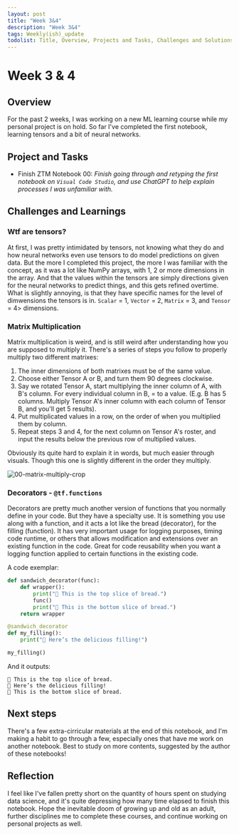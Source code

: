 ```yaml
---
layout: post
title: "Week 3&4"
description: "Week 3&4"
tags: Weekly(ish)_update
todolist: Title, Overview, Projects and Tasks, Challenges and Solutions, Learnings and Insights, Next Steps, Reflections
---
```


# Week 3 & 4

## Overview
For the past 2 weeks, I was working on a new ML learning course while my personal project is on hold. So far I've completed the first notebook, learning tensors and a bit of neural networks.

## Project and Tasks
* Finish ZTM Notebook 00: *Finish going through and retyping the first notebook on `Visual Code Studio`, and use ChatGPT to help explain processes I was unfamiliar with.*

## Challenges and Learnings

### Wtf are tensors?
At first, I was pretty intimidated by tensors, not knowing what they do and how neural networks even use tensors to do model predictions on given data. But the more I completed this project, the more I was familiar with the concept, as it was a lot like NumPy arrays, 
with 1, 2 or more dimensions in the array. And that the values within the tensors are simply directions given for the neural networks to predict things, and this gets refined overtime. What is slightly annoying, is that they have specific names for the level of dimwensions
the tensors is in. `Scalar` = 1, `Vector` = 2, `Matrix` = 3, and `Tensor` = 4> dimensions.

### Matrix Multiplication
Matrix multiplication is weird, and is still weird after understanding how you are supposed to multiply it. There's a series of steps you follow to properly multiply two different matrixes:

1. The inner dimensions of both matrixes must be of the same value.
2. Choose either Tensor A or B, and turn them 90 degrees clockwise.
3. Say we rotated Tensor A, start multiplying the inner column of A, with B's column. For every individual column in B, = to a value. (E.g. B has 5 columns. Multiply Tensor A's inner column with each column of Tensor B, and you'll get 5 results).
4. Put multiplicated values in a row, on the order of when you multiplied them by column.
5. Repeat steps 3 and 4, for the next column on Tensor A's roster, and input the results below the previous row of multiplied values.

Obviously its quite hard to explain it in words, but much easier through visuals. Though this one is slightly different in the order they multiply.

![00-matrix-multiply-crop](https://github.com/user-attachments/assets/0bea4479-c81c-4618-936d-780c8d16e6bf)

### Decorators - `@tf.functions`
Decorators are pretty much another version of functions that you normally define in your code. But they have a specialty use. It is something you use along with a function, and it acts a lot like the bread (decorator), for the filling (function). It has very important
usage for logging purposes, timing code runtime, or others that allows modification and extensions over an existing function in the code. Great for code reusability when you want a logging function applied to certain functions in the existing code.

A code exemplar:
```python
def sandwich_decorator(func):
    def wrapper():
        print("🍞 This is the top slice of bread.")
        func()
        print("🍞 This is the bottom slice of bread.")
    return wrapper

@sandwich_decorator
def my_filling():
    print("🥓 Here’s the delicious filling!")

my_filling()
```

And it outputs:
```
🍞 This is the top slice of bread.
🥓 Here’s the delicious filling!
🍞 This is the bottom slice of bread.
```

## Next steps

There's a few extra-cirricular materials at the end of this notebook, and I'm making a habit to go through a few, especially ones that have me work on another notebook. Best to study on more contents, suggested by the author of these notebooks!

## Reflection

I feel like I've fallen pretty short on the quantity of hours spent on studying data science, and it's quite depressing how many time elapsed to finish this notebook. Hope the inevitable doom of growing up and old as an adult, further disciplines me to complete these
courses, and continue working on personal projects as well.
